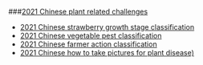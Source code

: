 ###[2021 Chinese plant related challenges](http://ciee.cau.edu.cn/art/2021/6/25/art_26712_764731.html)
* [2021 Chinese strawberry growth stage classification](https://challenge.xfyun.cn/topic/info?type=crop)
* [2021 Chinese vegetable pest classification](https://challenge.xfyun.cn/topic/info?type=pests-diseases)
* [2021 Chinese farmer action classification](https://challenge.xfyun.cn/topic/info?type=farmer)
* [2021 Chinese how to take pictures for plant disease)](https://challenge.xfyun.cn/topic/info?type=guide-photo)